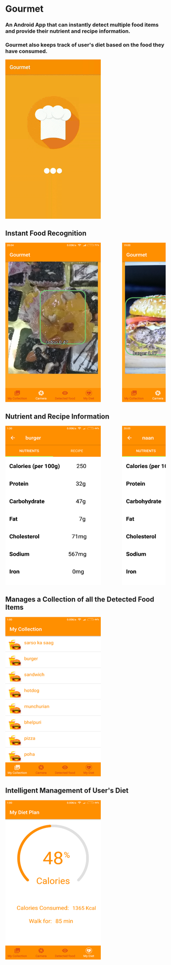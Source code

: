 # Gourmet

### An Android App that can instantly detect multiple food items and provide their nutrient and recipe information.
### Gourmet also keeps track of user's diet based on the food they have consumed.
<pre>
<img src="https://github.com/de-crypto/Gourmet/blob/master/Images/Gourmet_Gif.gif" width="300" height="500">
</pre>
## Instant Food Recognition
<pre>
<img src="https://github.com/de-crypto/Gourmet/blob/master/Images/Screenshot_2018-05-26-20-04-14-429_org.tensorflow.demo.png" width="300" height="500">        <img src="https://github.com/de-crypto/Gourmet/blob/master/Images/Screenshot_2018-05-27-19-00-30-047_org.tensorflow.demo.png" width="300" height="500"> 
</pre>

## Nutrient and Recipe Information
<pre>
<img src="https://github.com/de-crypto/Gourmet/blob/master/Images/Screenshot_2018-06-05-01-30-52-924_org.tensorflow.demo.png" width="300" height="500">        <img src="https://github.com/de-crypto/Gourmet/blob/master/Images/Screenshot_2018-05-26-20-05-15-879_org.tensorflow.demo.png" width="300" height="500"> 
</pre>

## Manages a Collection of all the Detected Food Items
<pre>
<img src="https://github.com/de-crypto/Gourmet/blob/master/Images/Screenshot_2018-06-05-01-00-51-950_org.tensorflow.demo.png" width="300" height="500">
</pre>

## Intelligent Management of User's Diet
<pre>
<img src="https://github.com/de-crypto/Gourmet/blob/master/Images/Screenshot_2018-06-05-01-00-37-960_org.tensorflow.demo.png" width="300" height="500">
</pre>

